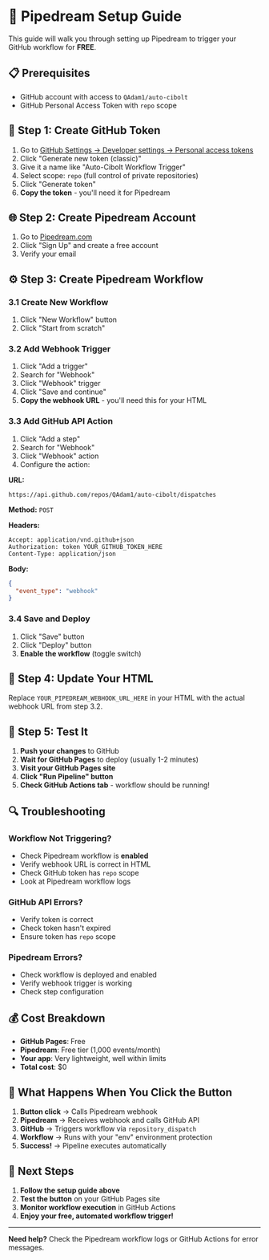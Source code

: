 # 🚀 Pipedream Setup Guide

This guide will walk you through setting up Pipedream to trigger your GitHub workflow for **FREE**.

## 📋 **Prerequisites**
- GitHub account with access to `QAdam1/auto-cibolt`
- GitHub Personal Access Token with `repo` scope

## 🔑 **Step 1: Create GitHub Token**
1. Go to [GitHub Settings → Developer settings → Personal access tokens](https://github.com/settings/tokens)
2. Click "Generate new token (classic)"
3. Give it a name like "Auto-Cibolt Workflow Trigger"
4. Select scope: `repo` (full control of private repositories)
5. Click "Generate token"
6. **Copy the token** - you'll need it for Pipedream

## 🌐 **Step 2: Create Pipedream Account**
1. Go to [Pipedream.com](https://pipedream.com)
2. Click "Sign Up" and create a free account
3. Verify your email

## ⚙️ **Step 3: Create Pipedream Workflow**

### **3.1 Create New Workflow**
1. Click "New Workflow" button
2. Click "Start from scratch"

### **3.2 Add Webhook Trigger**
1. Click "Add a trigger"
2. Search for "Webhook"
3. Click "Webhook" trigger
4. Click "Save and continue"
5. **Copy the webhook URL** - you'll need this for your HTML

### **3.3 Add GitHub API Action**
1. Click "Add a step"
2. Search for "Webhook"
3. Click "Webhook" action
4. Configure the action:

**URL:**
```
https://api.github.com/repos/QAdam1/auto-cibolt/dispatches
```

**Method:** `POST`

**Headers:**
```
Accept: application/vnd.github+json
Authorization: token YOUR_GITHUB_TOKEN_HERE
Content-Type: application/json
```

**Body:**
```json
{
  "event_type": "webhook"
}
```

### **3.4 Save and Deploy**
1. Click "Save" button
2. Click "Deploy" button
3. **Enable the workflow** (toggle switch)

## 🔧 **Step 4: Update Your HTML**

Replace `YOUR_PIPEDREAM_WEBHOOK_URL_HERE` in your HTML with the actual webhook URL from step 3.2.

## 🧪 **Step 5: Test It**

1. **Push your changes** to GitHub
2. **Wait for GitHub Pages** to deploy (usually 1-2 minutes)
3. **Visit your GitHub Pages site**
4. **Click "Run Pipeline" button**
5. **Check GitHub Actions tab** - workflow should be running!

## 🔍 **Troubleshooting**

### **Workflow Not Triggering?**
- Check Pipedream workflow is **enabled**
- Verify webhook URL is correct in HTML
- Check GitHub token has `repo` scope
- Look at Pipedream workflow logs

### **GitHub API Errors?**
- Verify token is correct
- Check token hasn't expired
- Ensure token has `repo` scope

### **Pipedream Errors?**
- Check workflow is deployed and enabled
- Verify webhook trigger is working
- Check step configuration

## 💰 **Cost Breakdown**
- **GitHub Pages**: Free
- **Pipedream**: Free tier (1,000 events/month)
- **Your app**: Very lightweight, well within limits
- **Total cost**: $0

## 🎯 **What Happens When You Click the Button**

1. **Button click** → Calls Pipedream webhook
2. **Pipedream** → Receives webhook and calls GitHub API
3. **GitHub** → Triggers workflow via `repository_dispatch`
4. **Workflow** → Runs with your "env" environment protection
5. **Success!** → Pipeline executes automatically

## 🚀 **Next Steps**

1. **Follow the setup guide above**
2. **Test the button** on your GitHub Pages site
3. **Monitor workflow execution** in GitHub Actions
4. **Enjoy your free, automated workflow trigger!**

---

**Need help?** Check the Pipedream workflow logs or GitHub Actions for error messages. 